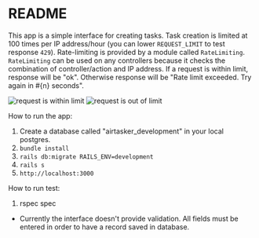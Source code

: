 # README

This app is a simple interface for creating tasks. Task creation is limited at 100 times per IP address/hour (you can lower `REQUEST_LIMIT` to test response `429`). Rate-limiting is provided by a module called `RateLimiting`. `RateLimiting` can be used on any controllers because it checks the combination of controller/action and IP address. If a request is within limit, response will be "ok". Otherwise response will be "Rate limit exceeded. Try again in #{n} seconds".

![request is within limit](https://drive.google.com/file/d/0B1u6iewIhHo5UWFmNHR1OXVoTWM/view?usp=sharing)
![request is out of limit](https://drive.google.com/file/d/0B1u6iewIhHo5Nnp0UEh6VkZIeDA/view?usp=sharing)

How to run the app:
1. Create a database called "airtasker_development" in your local postgres.
2. `bundle install`
2. `rails db:migrate RAILS_ENV=development`
3. `rails s`
4. `http://localhost:3000`

How to run test:
1. rspec spec

* Currently the interface doesn't provide validation. All fields must be entered in order to have a record saved in database.
